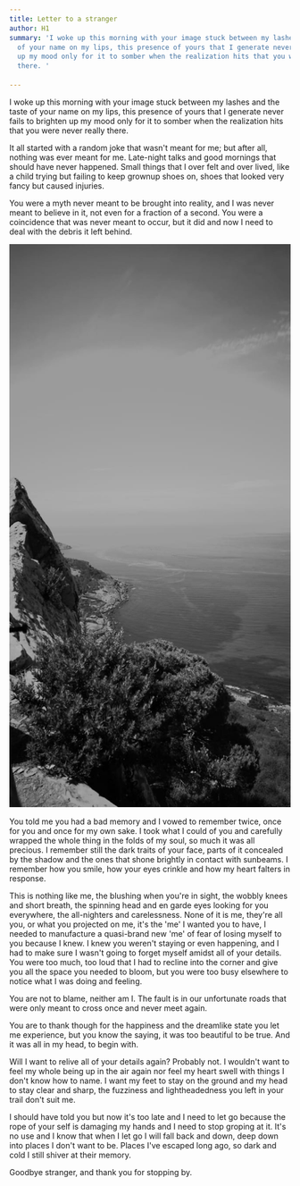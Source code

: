 ```yaml
---
title: Letter to a stranger
author: H1
summary: 'I woke up this morning with your image stuck between my lashes and the taste
  of your name on my lips, this presence of yours that I generate never fails to brighten
  up my mood only for it to somber when the realization hits that you were never really
  there. '

---
```

I woke up this morning with your image stuck between my lashes and the taste of your name on my lips, this presence of yours that I generate never fails to brighten up my mood only for it to somber when the realization hits that you were never really there.

It all started with a random joke that wasn't meant for me; but after all, nothing was ever meant for me. Late-night talks and good mornings that should have never happened. Small things that I over felt and over lived, like a child trying but failing to keep grownup shoes on, shoes that looked very fancy but caused injuries.

You were a myth never meant to be brought into reality, and I was never meant to believe in it, not even for a fraction of a second. You were a coincidence that was never meant to occur, but it did and now I need to deal with the debris it left behind.

![width=100%](/uploads/IMG-20191113-WA0032.jpg)

You told me you had a bad memory and I vowed to remember twice, once for you and once for my own sake. I took what I could of you and carefully wrapped the whole thing in the folds of my soul, so much it was all precious. I remember still the dark traits of your face, parts of it concealed by the shadow and the ones that shone brightly in contact with sunbeams. I remember how you smile, how your eyes crinkle and how my heart falters in response.

This is nothing like me, the blushing when you're in sight, the wobbly knees and short breath, the spinning head and en garde eyes looking for you everywhere, the all-nighters and carelessness. None of it is me, they're all you, or what you projected on me, it's the 'me' I wanted you to have, I needed to manufacture a quasi-brand new 'me' of fear of losing myself to you because I knew. I knew you weren't staying or even happening, and I had to make sure I wasn't going to forget myself amidst all of your details. You were too much, too loud that I had to recline into the corner and give you all the space you needed to bloom, but you were too busy elsewhere to notice what I was doing and feeling.

You are not to blame, neither am I. The fault is in our unfortunate roads that were only meant to cross once and never meet again.

You are to thank though for the happiness and the dreamlike state you let me experience, but you know the saying, it was too beautiful to be true. And it was all in my head, to begin with.

Will I want to relive all of your details again? Probably not. I wouldn't want to feel my whole being up in the air again nor feel my heart swell with things I don't know how to name. I want my feet to stay on the ground and my head to stay clear and sharp, the fuzziness and lightheadedness you left in your trail don't suit me.

I should have told you but now it's too late and I need to let go because the rope of your self is damaging my hands and I need to stop groping at it. It's no use and I know that when I let go I will fall back and down, deep down into places I don't want to be. Places I've escaped long ago, so dark and cold I still shiver at their memory.

Goodbye stranger, and thank you for stopping by.
